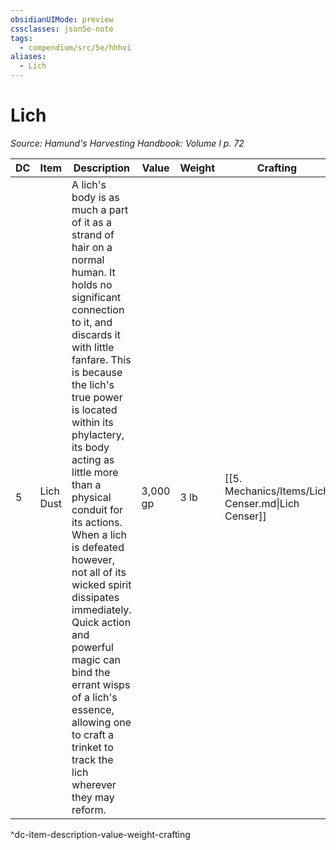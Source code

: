```yaml
---
obsidianUIMode: preview
cssclasses: json5e-note
tags:
  - compendium/src/5e/hhhvi
aliases:
  - Lich
---
```

# Lich
*Source: Hamund's Harvesting Handbook: Volume I p. 72* 

| DC | Item | Description | Value | Weight | Crafting |
|----|------|-------------|-------|--------|----------|
| 5 | Lich Dust | A lich's body is as much a part of it as a strand of hair on a normal human. It holds no significant connection to it, and discards it with little fanfare. This is because the lich's true power is located within its phylactery, its body acting as little more than a physical conduit for its actions. When a lich is defeated however, not all of its wicked spirit dissipates immediately. Quick action and powerful magic can bind the errant wisps of a lich's essence, allowing one to craft a trinket to track the lich wherever they may reform. | 3,000 gp | 3 lb | [[5. Mechanics/Items/Lich Censer.md\|Lich Censer]] |
^dc-item-description-value-weight-crafting
